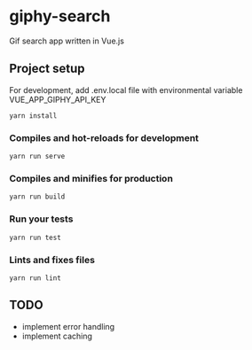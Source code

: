 # giphy-search

Gif search app written in Vue.js


## Project setup

For development, add .env.local file with environmental variable VUE_APP_GIPHY_API_KEY

```
yarn install
```

### Compiles and hot-reloads for development

```
yarn run serve
```

### Compiles and minifies for production

```
yarn run build
```

### Run your tests

```
yarn run test
```

### Lints and fixes files

```
yarn run lint
```

## TODO

- implement error handling
- implement caching
